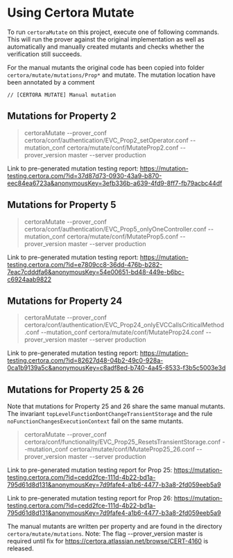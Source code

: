 # Using Certora Mutate

To run `certoraMutate` on this project, execute one of following commands. This will run the prover against the original implementation as well as 
automatically and manually created mutants and checks whether the verification still succeeds. 

For the manual mutants the original code has been copied into folder `certora/mutate/mutations/Prop*` and mutate. The mutation location have been annotated by a comment

```
// [CERTORA MUTATE] Manual mutation
```

## Mutations for Property 2
> certoraMutate --prover_conf certora/conf/authentication/EVC_Prop2_setOperator.conf --mutation_conf certora/mutate/conf/MutateProp2.conf --prover_version master --server production

Link to pre-generated mutation testing report:
https://mutation-testing.certora.com/?id=37d87d73-0930-43a9-b870-eec84ea6723a&anonymousKey=3efb336b-a639-4fd9-8ff7-fb79acbc44df

## Mutations for  Property 5
> certoraMutate --prover_conf certora/conf/authentication/EVC_Prop5_onlyOneController.conf --mutation_conf certora/mutate/conf/MutateProp5.conf --prover_version master --server production

Link to pre-generated mutation testing report:
https://mutation-testing.certora.com/?id=e7809cc8-36dd-476b-b282-7eac7cdddfa6&anonymousKey=54e00651-bd48-449e-b6bc-c6924aab9822

## Mutations for Property 24
> certoraMutate --prover_conf certora/conf/authentication/EVC_Prop24_onlyEVCCallsCriticalMethod.conf --mutation_conf certora/mutate/conf/MutateProp24.conf --prover_version master --server production

Link to pre-generated mutation testing report: 
https://mutation-testing.certora.com/?id=82627d48-04b2-49c0-928a-0ca1b9139a5c&anonymousKey=c8adf8ed-b740-4a45-8533-f3b5c5003e3d

## Mutations for Property 25 & 26

Note that mutations for Property 25 and 26 share the same manual mutants. The invariant `topLevelFunctionDontChangeTransientStorage` and the rule `noFunctionChangesExecutionContext` fail on the same mutants. 

> certoraMutate --prover_conf certora/conf/functionality/EVC_Prop25_ResetsTransientStorage.conf --mutation_conf certora/mutate/conf/MutateProp25_26.conf --prover_version master --server production

Link to pre-generated mutation testing report for Prop 25:
https://mutation-testing.certora.com/?id=cedd2fce-111d-4b22-bd1a-795d61d8d131&anonymousKey=7d9fafe4-a1b6-4477-b3a8-2fd059eeb5a9

Link to pre-generated mutation testing report for Prop 26:
https://mutation-testing.certora.com/?id=cedd2fce-111d-4b22-bd1a-795d61d8d131&anonymousKey=7d9fafe4-a1b6-4477-b3a8-2fd059eeb5a9



The manual mutants are written per property and are found in the directory `certora/mutate/mutations`. 
Note: The flag --prover_version master is required until fix for https://certora.atlassian.net/browse/CERT-4160 is released.

